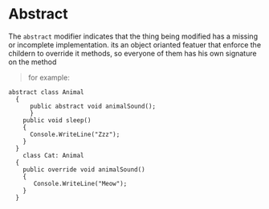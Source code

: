 ﻿
# Abstract
The `abstract` modifier indicates that the thing being modified has a missing or incomplete implementation.
its an object orianted featuer that enforce the childern to override it methods, so everyone of them has his own signature on the method
>for example:

	abstract class Animal
	  {
	      public abstract void animalSound();
	      }
	    public void sleep()
	    {
	      Console.WriteLine("Zzz");
	    }
	  }
	    class Cat: Animal
	  {
	    public override void animalSound()
	    {
	       Console.WriteLine("Meow");
	    }
	  }
    

      
   

  
  
  



